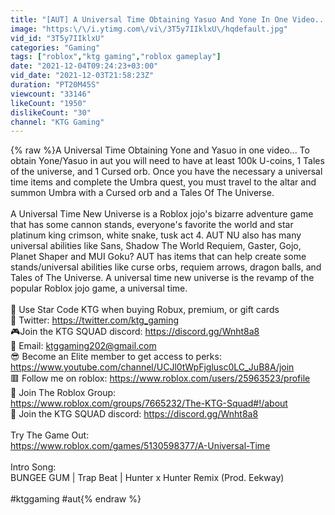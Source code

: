 ```yaml
---
title: "[AUT] A Universal Time Obtaining Yasuo And Yone In One Video..."
image: "https:\/\/i.ytimg.com\/vi\/3T5y7IIklxU\/hqdefault.jpg"
vid_id: "3T5y7IIklxU"
categories: "Gaming"
tags: ["roblox","ktg gaming","roblox gameplay"]
date: "2021-12-04T09:24:23+03:00"
vid_date: "2021-12-03T21:58:23Z"
duration: "PT20M45S"
viewcount: "33146"
likeCount: "1950"
dislikeCount: "30"
channel: "KTG Gaming"
---
```

{% raw %}A Universal Time Obtaining Yone and Yasuo in one video... To obtain Yone/Yasuo in aut you will need to have at least 100k U-coins, 1 Tales of the universe, and 1 Cursed orb. Once you have the necessary a universal time items and complete the Umbra quest, you must travel to the altar and summon Umbra with a Cursed orb and a Tales Of The  Universe. <br /><br />A Universal Time New Universe is a Roblox jojo's bizarre adventure game that has some cannon stands, everyone's favorite the world and star platinum king crimson, white snake, tusk act 4. AUT NU also has many universal abilities like Sans, Shadow The World Requiem, Gaster, Gojo, Planet Shaper and MUI Goku? AUT has items that can help create some stands/universal abilities like curse orbs, requiem arrows, dragon balls, and Tales of The Universe.  A universal time new universe is the revamp of the popular Roblox jojo game, a universal time. <br /><br />🌟 Use Star Code KTG when buying Robux, premium, or gift cards <br />🐤 Twitter: <a rel="nofollow" target="blank" href="https://twitter.com/ktg_gaming">https://twitter.com/ktg_gaming</a><br />🎮Join the KTG SQUAD discord: <a rel="nofollow" target="blank" href="https://discord.gg/Wnht8a8">https://discord.gg/Wnht8a8</a><br />📩 Email: ktggaming202@gmail.com<br />😎 Become an Elite member to get access to perks:<br /><a rel="nofollow" target="blank" href="https://www.youtube.com/channel/UCJl0tWpFjglusc0LC_JuB8A/join">https://www.youtube.com/channel/UCJl0tWpFjglusc0LC_JuB8A/join</a><br />🟥 Follow me on roblox:  <a rel="nofollow" target="blank" href="https://www.roblox.com/users/25963523/profile">https://www.roblox.com/users/25963523/profile</a><br />🔶 Join The Roblox Group: <br /><a rel="nofollow" target="blank" href="https://www.roblox.com/groups/7665232/The-KTG-Squad#!/about">https://www.roblox.com/groups/7665232/The-KTG-Squad#!/about</a><br />🔵 Join the KTG SQUAD discord: <a rel="nofollow" target="blank" href="https://discord.gg/Wnht8a8">https://discord.gg/Wnht8a8</a><br /><br />Try The Game Out: <br /><a rel="nofollow" target="blank" href="https://www.roblox.com/games/5130598377/A-Universal-Time">https://www.roblox.com/games/5130598377/A-Universal-Time</a><br /><br />Intro Song:<br />BUNGEE GUM | Trap Beat | Hunter x Hunter Remix (Prod. Eekway)<br /><br />#ktggaming #aut{% endraw %}
